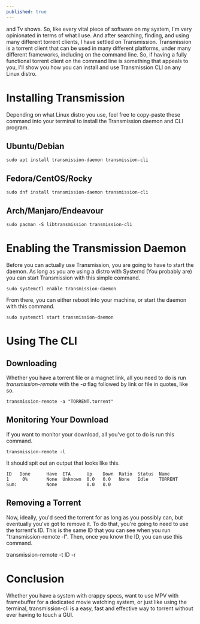 ```yaml
---
published: true
---
```

and Tv shows. So, like every vital piece of software on my system, I'm very opinionated in terms of what I use. And after searching, finding, and using many different torrent clients, I have settled on Transmission. Transmission is a torrent client that can be used in many different platforms, under many different frameworks, including on the command line. So, if having a fully functional torrent client on the command line is something that appeals to you, I'll show you how you can install and use Transmission CLI on any Linux distro.  

# Installing Transmission

Depending on what Linux distro you use, feel free to copy-paste these command into your terminal to install the Transmission daemon and CLI program. 

## Ubuntu/Debian 

    sudo apt install transmission-daemon transmission-cli

## Fedora/CentOS/Rocky 

    sudo dnf install transmission-daemon transmission-cli 

## Arch/Manjaro/Endeavour
    
    sudo pacman -S libtransmission transmission-cli 

# Enabling the Transmission Daemon 

Before you can actually use Transmission, you are going to have to start the daemon. As long as you are using a distro with Systemd (You probably are) you can start Transmission with this simple command. 

    sudo systemctl enable transmission-daemon

From there, you can either reboot into your machine, or start the daemon with this command. 

    sudo systemctl start transmission-daemon

# Using The CLI 

## Downloading 

Whether you have a torrent file or a magnet link, all you need to do is run *transmission-remote* with the *-a* flag followed by link or file in quotes, like so. 

    transmission-remote -a "TORRENT.torrent"

## Monitoring Your Download 

If you want to monitor your download, all you've got to do is run this command. 

    transmission-remote -l 

It should spit out an output that looks like this. 

	ID   Done      Have  ETA      Up    Down  Ratio  Status  Name
    1     0%       None  Unknown  0.0   0.0   None   Idle    TORRENT
    Sum:           None           0.0   0.0

## Removing a Torrent 

Now, ideally, you'd seed the torrent for as long as you possibly can, but eventually you've got to remove it. To do that, you're going to need to use the torrent's ID. This is the same ID that you can see when you run "transmission-remote -l". Then, once you know the ID, you can use this command. 

  transmission-remote -t ID -r

# Conclusion 

Whether you have a system with crappy specs, want to use MPV with framebuffer for a dedicated movie watching system, or just like using the terminal, transmission-cli is a easy, fast and effective way to torrent without ever having to touch a GUI.
